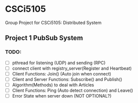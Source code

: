 # CSCi5105
Group Project for CSCi5105: Distributed System





## Project 1 PubSub System



### TODO:

- [ ] pthread for listening (UDP) and sending (RPC)
- [ ] connect client with registry_server(Register and Heartbeat)
- [ ] Client Functions: Join() (Auto join when connect) 
- [ ] Client and Server Functions: Subscribe() and Publish()
- [ ] Algorithm(Methods) to deal with Articles
- [ ] Client Functions: Ping (Auto detect connection) and Leave()
- [ ] Error State when server down (NOT OPTIONAL?)
